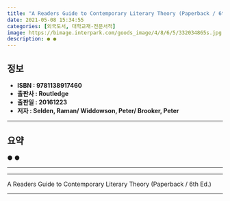 ```yaml
---
title: "A Readers Guide to Contemporary Literary Theory (Paperback / 6th Ed.)"
date: 2021-05-08 15:34:55
categories: [외국도서, 대학교재-전문서적]
image: https://bimage.interpark.com/goods_image/4/8/6/5/332034865s.jpg
description: ● ●
---
```


## **정보**

- **ISBN : 9781138917460**
- **출판사 : Routledge**
- **출판일 : 20161223**
- **저자 : Selden, Raman/ Widdowson, Peter/ Brooker, Peter**

------



## **요약**

●  ●  

------



------


A Readers Guide to Contemporary Literary Theory (Paperback / 6th Ed.) 

------


